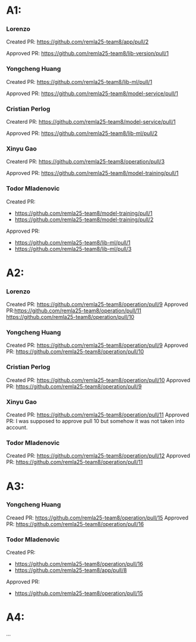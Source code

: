# A1:

### Lorenzo

Created PR: https://github.com/remla25-team8/app/pull/2

Approved PR: https://github.com/remla25-team8/lib-version/pull/1

### Yongcheng Huang

Created PR: https://github.com/remla25-team8/lib-ml/pull/1

Approved PR: https://github.com/remla25-team8/model-service/pull/1

### Cristian Perlog

Createrd PR: https://github.com/remla25-team8/model-service/pull/1

Approved PR: https://github.com/remla25-team8/lib-ml/pull/2

### Xinyu Gao

Createrd PR: https://github.com/remla25-team8/operation/pull/3 

Approved PR: https://github.com/remla25-team8/model-training/pull/1

### Todor Mladenovic

Created PR: 
- https://github.com/remla25-team8/model-training/pull/1 
- https://github.com/remla25-team8/model-training/pull/2

Approved PR: 
- https://github.com/remla25-team8/lib-ml/pull/1
- https://github.com/remla25-team8/lib-ml/pull/3

# A2:

### Lorenzo
Created PR: https://github.com/remla25-team8/operation/pull/9
Approved PR:https://github.com/remla25-team8/operation/pull/11 https://github.com/remla25-team8/operation/pull/10

### Yongcheng Huang
Created PR: https://github.com/remla25-team8/operation/pull/9
Approved PR: https://github.com/remla25-team8/operation/pull/10

### Cristian Perlog
Created PR: https://github.com/remla25-team8/operation/pull/10
Approved PR: https://github.com/remla25-team8/operation/pull/9

### Xinyu Gao
Created PR: https://github.com/remla25-team8/operation/pull/11
Approved PR: I was supposed to approve pull 10 but somehow it was not taken into account.

### Todor Mladenovic
Created PR: https://github.com/remla25-team8/operation/pull/12
Approved PR: https://github.com/remla25-team8/operation/pull/11


# A3:

### Yongcheng Huang
Creaed PR: https://github.com/remla25-team8/operation/pull/15
Approved PR: https://github.com/remla25-team8/operation/pull/16

### Todor Mladenovic
Created PR:
- https://github.com/remla25-team8/operation/pull/16
- https://github.com/remla25-team8/app/pull/8

Approved PR:
- https://github.com/remla25-team8/operation/pull/15

# A4:

...
